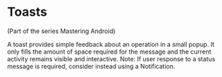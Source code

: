 # Toasts 
(Part of the series Mastering Android)

A toast provides simple feedback about an operation in a small popup. It only fills the amount of space required for the message and the current activity remains visible and interactive. 
Note: If user response to a status message is required, consider instead using a Notification.



